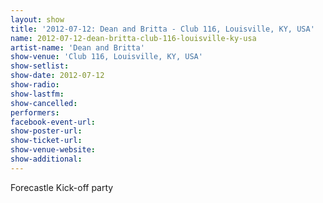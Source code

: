 ```yaml
---
layout: show
title: '2012-07-12: Dean and Britta - Club 116, Louisville, KY, USA'
name: 2012-07-12-dean-britta-club-116-louisville-ky-usa
artist-name: 'Dean and Britta'
show-venue: 'Club 116, Louisville, KY, USA'
show-setlist: 
show-date: 2012-07-12
show-radio: 
show-lastfm: 
show-cancelled: 
performers: 
facebook-event-url: 
show-poster-url: 
show-ticket-url: 
show-venue-website: 
show-additional: 
---
```


Forecastle Kick-off party